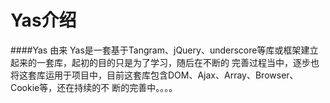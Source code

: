 Yas介绍
========================
####Yas 由来
Yas是一套基于Tangram、jQuery、underscore等库或框架建立起来的一套库，起初的目的只是为了学习，随后在不断的
完善过程当中，逐步也将这套库运用于项目中，目前这套库包含DOM、Ajax、Array、Browser、Cookie等，还在持续的不
断的完善中。。。。
